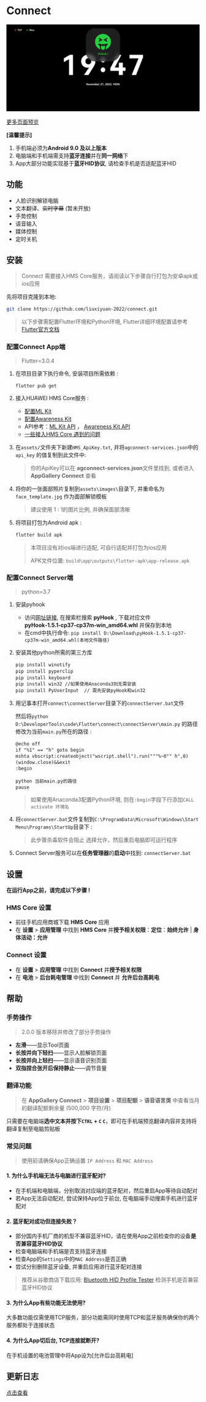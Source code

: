 # Connect

![Screenshot_20221121_194755](docs/images/Screenshot_20221121_194755.jpg)

[更多页面预览](https://raw.githubusercontent.com/liuxiyuan-2022/connect/main/docs/images/IMG_20221122_142515.jpg)

**[温馨提示]**

1. 手机端必须为**Android 9.0 及以上版本**
2. 电脑端和手机端需支持**蓝牙连接**并在**同一网络**下
3. App大部分功能实现基于**蓝牙HID协议**, 请检查手机是否适配蓝牙HID



## 功能

- 人脸识别解锁电脑
- 文本翻译、~~实时字幕~~ (暂未开放)
- 手势控制
- 语音输入
- 媒体控制
- 定时关机



## 安装

> Connect 需要接入HMS Core服务，请阅读以下步骤自行打包为安卓apk或ios应用

先将项目克隆到本地: 

```bash
git clone https://github.com/liuxiyuan-2022/connect.git
```

> 以下步骤需配置Flutter环境和Python环境, Flutter详细环境配置请参考[Flutter官方文档](https://docs.flutter.dev/get-started/install)

### 配置Connect App端

> Flutter=3.0.4

1. 在项目目录下执行命令, 安装项目所需依赖 :

   ```shell
   flutter pub get
   ```

2. 接入HUAWEI HMS Core服务 :

   - [配置ML Kit](https://developer.huawei.com/consumer/en/doc/development/HMS-Plugin-Guides/prepare-dev-env-0000001052511642)
   - [配置Awareness Kit](https://developer.huawei.com/consumer/en/doc/development/HMS-Plugin-Guides/preparing-dev-environment-0000001073460239)
   - API参考：[ML Kit API](https://developer.huawei.com/consumer/en/doc/development/HMS-Plugin-References/overview-0000001052975193?ha_source=hms1) ， [Awareness Kit API](https://developer.huawei.com/consumer/en/doc/development/HMS-Plugin-Guides/cap-use-scenarios-0000001073722601)
   - [一些接入HMS Core 遇到的问题](https://github.com/liuxiyuan-2022/connect/blob/main/Flutter%203.0%20%E9%9B%86%E6%88%90%20HMS%20ML%20%E5%9D%91%E7%82%B9.md)


3. 在`assets/`文件夹下新建`HMS_ApiKey.txt`, 并将`agconnect-services.json`中的`api_key` 的值复制到此文件中:

   > 你的ApiKey可以在 **agconnect-services.json**文件里找到, 或者进入 **AppGallery Connect** 查看

4. 将你的一张面部照片复制到`assets\images\`目录下, 并重命名为`face_template.jpg` 作为面部解锁模板

   > 建议使用 1 : 1的图片比例, 并确保面部清晰

5. 将项目打包为Android apk :

   ```sh
   flutter build apk
   ```

   > 本项目没有对ios端进行适配, 可自行适配并打包为ios应用
   >
   > APK文件位置: `build\app\outputs\flutter-apk\app-release.apk`

### 配置Connect Server端

> python=3.7

1. 安装pyhook

   - 访问[网址链接](https://www.lfd.uci.edu/~gohlke/pythonlibs/), 在搜索栏搜索 **pyHook** , 下载对应文件 **pyHook‑1.5.1‑cp37‑cp37m‑win_amd64.whl** 并保存到本地
   - 在cmd中执行命令: `pip install D:\Download\pyHook-1.5.1-cp37-cp37m-win_amd64.whl(本地文件路径)`

2. 安装其他python所需的第三方库

   ```bash
   pip install winotify
   pip install pyperclip
   pip install keyboard
   pip install win32 //如果使用Anaconda3则无需安装
   pip install PyUserInput	// 需先安装pyHook和win32
   ```

3. 用记事本打开`connect\connectServer`目录下的`connectServer.bat`文件

   然后将`python D:\DeveloperTools\code\Flutter\connect\connectServer\main.py` 的路径修改为当前`main.py`所在的路径 : 

	```
	@echo off
	if "%1" == "h" goto begin
	mshta vbscript:createobject("wscript.shell").run("""%~0"" h",0)	 (window.close)&&exit
	:begin

	python 当前main.py的路径
	pause
	```

	> 如果使用Anaconda3配置Python环境, 则在`:begin`字段下行添加`CALL activate 环境名`

4. 将`connectServer.bat`文件复制到`C:\ProgramData\Microsoft\Windows\Start Menu\Programs\StartUp`目录下 : 

	> 此步骤杀毒软件会阻止 选择允许，然后重启电脑即可运行程序

5. Connect Server服务可以在**任务管理器**的**启动**中找到: `connectServer.bat`



## 设置

**在运行App之前，请完成以下步骤 !**

### HMS Core 设置

- 前往手机应用商城下载 **HMS Core** 应用
- 在 **设置** > **应用管理**  中找到 **HMS Core** 并**授予相关权限**：**定位**：**始终允许** | **身体活动：允许**

### Connect 设置

- 在 **设置**  > **应用管理** 中找到 **Connect** 并**授予相关权限**
- 在 **电池** > **后台耗电管理** 中找到 **Connect** 并 **允许后台高耗电**

 

## 帮助

### 手势操作

> 2.0.0 版本移除并修改了部分手势操作

- **左滑**——显示Tool页面
- **长按并向下轻扫**——显示人脸解锁页面
- **长按并向上轻扫**——显示语音识别页面
- **双指捏合张开后保持静止**——调节音量

### 翻译功能

> 在 **AppGallery Connect** > **项目设置** > **项目配额** > **语音语言类** 中查看当月的翻译配额剩余量 (500,000 字符/月)

只需要在电脑端**选中文本并按下`CTRL` + `C` `C`**，即可在手机端预览翻译内容并支持将翻译复制至电脑剪贴板

### 常见问题

> 使用前请确保App正确设置 `IP Address` 和 `MAC Address`

#### 1. 为什么手机端无法与电脑进行蓝牙配对?

- 在手机端和电脑端，分别取消对应端的蓝牙配对，然后重启App等待自动配对
- 若App无法自动配对, 尝试保持App位于前台, 在电脑端手动搜索手机进行蓝牙配对

#### 2. 蓝牙配对成功但连接失败？

- 部分国内手机厂商的机型不兼容蓝牙HID，请在使用App之前检查你的设备**是否兼容蓝牙HID协议**
- 检查电脑端和手机端是否支持蓝牙连接
- 检查App的`Settings`中的`MAC Address`是否正确
- 尝试分别删除蓝牙设备, 并重启应用进行蓝牙配对连接

> 推荐从谷歌商店下载应用: [Bluetooth HID Profile Tester](https://play.google.com/store/apps/details?id=com.rdapps.bluetoothhidtester) 检测手机是否兼容蓝牙HID协议

#### 3. 为什么App有些功能无法使用?

大多数功能仅需使用TCP服务，部分功能需同时使用TCP和蓝牙服务确保你的两个服务都处于连接状态

#### 4. 为什么App切后台, TCP连接就断开?

在手机设置的电池管理中将App设为[允许后台高耗电]



## 更新日志

[点击查看](./CHANGELOG.md)

